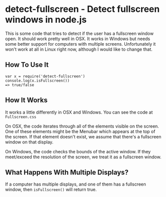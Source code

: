 detect-fullscreen - Detect fullscreen windows in node.js
========================================================

This is some code that tries to detect if the user has a fullscreen window open. It should work pretty well in OSX. It works in Windows but needs some better support for computers with multiple screens. Unfortunately it won't work at all in Linux right now, although I would like to change that.

## How To Use It
```
var x = require('detect-fullscreen')
console.log(x.isFullscreen())
=> true/false
```

## How It Works

It works a little differently in OSX and Windows. You can see the code at `Fullscreen.css`

On OSX, the code iterates through all of the elements visible on the screen. One of these elements might be the Menubar which appears at the top of the screen. If that element doesn't exist, we assume that there's a fullscreen window on that display.

On Windows, the code checks the bounds of the active window. If they meet/exceed the resolution of the screen, we treat it as a fullscreen window.

## What Happens With Multiple Displays?

If a computer has multiple displays, and one of them has a fullscreen window, then `isFullscreen()` will return true. 

